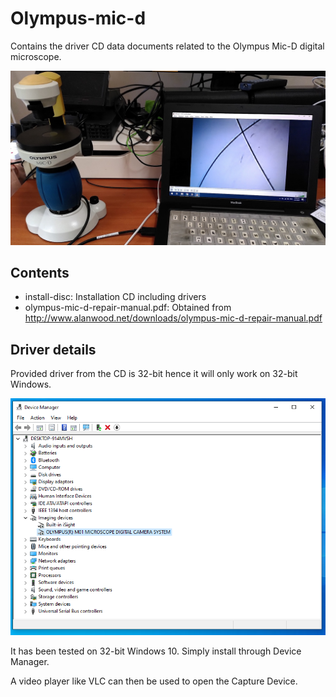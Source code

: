# Olympus-mic-d
Contains the driver CD data documents related to the Olympus Mic-D digital microscope.

<img src="images/mic-d-in-operation.jpg" width="600">

## Contents

* install-disc: Installation CD including drivers
* olympus-mic-d-repair-manual.pdf: Obtained from http://www.alanwood.net/downloads/olympus-mic-d-repair-manual.pdf

## Driver details

Provided driver from the CD is 32-bit hence it will only work on 32-bit Windows. 

<img src="images/mic-d-in-device-manager.png" width="600">

It has been tested on 32-bit Windows 10. Simply install through Device Manager.

A video player like VLC can then be used to open the Capture Device.
